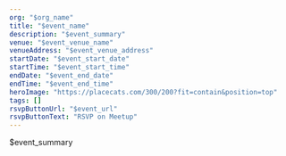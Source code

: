 ```yaml
---
org: "$org_name"
title: "$event_name"
description: "$event_summary"
venue: "$event_venue_name"
venueAddress: "$event_venue_address"
startDate: "$event_start_date"
startTime: "$event_start_time"
endDate: "$event_end_date"
endTime: "$event_end_time"
heroImage: "https://placecats.com/300/200?fit=contain&position=top"
tags: []
rsvpButtonUrl: "$event_url"
rsvpButtonText: "RSVP on Meetup"
---
```


$event_summary